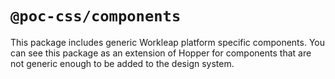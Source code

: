 # `@poc-css/components`

This package includes generic Workleap platform specific components. You can see this package as an extension of Hopper for components that are not generic enough to be added to the design system.
